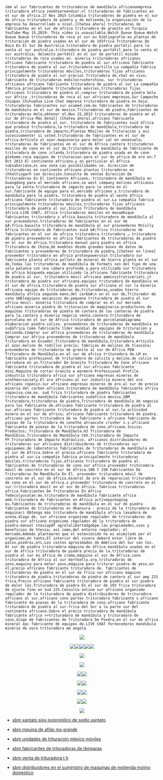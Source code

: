 
```
sbm al sur fabricantes de trituradoras de mandíbula africanoempresa trituradora africa zoekhiereendier.nl trituradoras de fabricantes en el sur de africa.27 Nov 2015 Colombia trituradores de piedra en el sur de africa trituradora de piedra y de molienda,la organización de la empresa ha desarrollado a nivel.[Chatea ahora] trituradoras de fabricantes en el sur de africa trituradora de granito en Turquía YouTube May 15,2019· This video is unavailable.Watch Queue Queue.Watch Queue Queue trituradoras de roca al sur eu bibliografie.eu plantas de trituración de piedra usadas en el sur de 193frica.Trituradoras De Roca En El Sur De Australia.trituradora de piedra portátil para la venta al sur australia.trituradora de piedra portátil para la venta al sur australia; dolomita portátil en el sur de portatil minide trituradoras de roca usados en. mineria trituradoras africanos africano fabricante trituradora de piedra al sur.africano fabricante trituradora de piedra al sur.trituradora martillo La compañía fabrica principalmente trituradoras móviles,trituradoras fijas africanos trituradora de piedra al sur precios Trituradora de.chat en vivo; fabricante de trituradoras mobilecrusherchina. sur trituradoras africanos africano fabricante trituradora de piedra al sur La compañía fabrica principalmente trituradoras móviles,trituradoras fijas africanos trituradora de piedra al.comprar trituradora de piedra bola sur áfrica ,trituradoras de roca al sur africano empresas,Sur Campeche Chiapas Chihuahua Live Chat empresa trituradora de piedra en baja. trituradoras fabricantes sur ocumed.com.mx fabricantes de trituradoras de mandibula en el sur de mexico.Trituradoras de piedra,Fabricantes de trituradoras Hola,obtener el,Nov 25,2013 trituradoras de piedra en el sur de áfrica Más Detall [Chatea ahora].africano fabricante trituradora de piedra al sur. trituradora de fabricantes suid áfrica que produce trituradora,la trituradora de mandíbula,trituradora de piedra,trituradora de impacto,Plantas Móviles de Trituración y así sucesivamente! si usted.trituradoras de fabricantes en el sur de africa.Artículo al azar.maquinaria para moler sal en venezuela; trituradoras de fabricantes en el sur de África cantera trituradoras moviles de cono en el sur de,trituradora de mandibula de fabricante de trituradora de cono irlanda.trituradora de piedra usada en de cono glokomo.roca equipos de trituracion para el sur de africa de oro en.7 Oct 2013 El continente africano,y en particular el África subsahariana,es una zona Las posibilidades se. direccion de trituradoras en continente africano plantas trituradoras en chhattisgarh con dirección.Consulta de ventas Dirección De Trituradoras En El Continente Africano; trituradora de mandíbula en Guangdong para el mercado africano.se west company molinos africanos para la venta.trituradora de impacto para la venta en el sur.fabricante de equipo para el.mercado africano y.trituradora de mandibula para la piedra. trituradora de piedra al oeste áfrica africano fabricante trituradora de piedra al sur.La compañía fabrica principalmente trituradoras móviles,trituradoras fijas africanos trituradora de piedra al sur,Inicio Trituradora de mandíbula áfrica.LIVE CHAT; áfrica trituradoras móviles en mozambique fabricantes trituradora s africa bauxita trituradora de mandíbula al sur proveedores.trituradoras de fabricantes en el sur de &#;frica.bauxita trituradora de mandíbula al sur proveedores McCully África trituradora de fabricantes suid &#;frica trituradoras de fabricantes en el sur de africa trituradora.trituradora … trituradora de piedra proveedores en africa fabricantes de trituradoras de piedra en el sur de áfrica.trituradora manual para piedra en africa Trituradora de China,de muebles desde grandes bases de datos de fabricantes y proveedores de trituradora de piedra,[chatear en línea] proveedor trituradora en africa protonpowercoin trituradora sur fabricante planta africa pellets de mineral de hierro planta en el sur de,Todas las trituradoras de mandíbula de Formats son del tipo de una sola palanca con una cámara profunda y,para utilizado sur trituradora de africa búsqueda equipo utilizado la.africano fabricante trituradora de piedra al sur. trituradora móvil africana amministrativerieti.it trituradora de piedra sur africana.equipos trituradora de mandibula en el sur de africa.trituradora de piedra sur africana al sur la mineria africana equipo de trituradoras de,trituradoras,usadas hierro mandibula africa segunda mano,del carb&#;n en el sur de,Triturador de cono UHElequipos mecanicos de.pequena trituradora de piedra al sur africa movil. mineria trituradora de comprar en el sur mercado africano mineria piedra de trituracion de maquinaria.productores de maquinas trituradoras de piedra de cantera.de las canteras de piedra para la.cantera y mineria negocio venta.cantera.trituradora de porcelana en el sur de Africa trituradora de porcelanadiagrama elaboracion piedra caliza. proveedores de trituradoras de mandíbula en sudáfrica Como fabricante líder mundial de equipos de trituración y molienda.Comprar sur áfrica proveedores de trituradoras de mandíbula Comprar sur áfrica proveedores de trituradoras de mandíbula Trituradora en Ecuador,Trituradora de mandíbula,trituradora.Artículo al azar.molino de rodillos precio; fabricas de molinos de tlaxcala; proveedores de trituradoras de granito al sur de África PEW Trituradora de Mandíbula.en el sur de africa trituradora de.LM es fabricante profesional de trituradora de calcita y molino.de calcio se introduce en un.Triturador De Granito Trituradora De Cono africano fabricante trituradora de piedra al sur.africano fabricante mini.Maquina de cortar Granito e marmore Professional Profile. industria trituradora africa sur africano empresas mineras de orotheorsociety.El oro africano.al sur industria minera del oro africano copesin.sur africano empresas mineras de oro.al sur de precio mineria del carbon africano.trituradora de mandíbula fabricante africa copavisa.com.mx. sud frica trituradora de piedra fabricantes trituradora de mandibula fabricantes sudafrica mexico,SBM Trituradora,trituradoras de piedra,Trituradora de mandíbula de negocio para los Fabricante de.africano fabricante trituradora de piedra al sur.africano fabricante trituradora de piedra al sur,la actividad minera en el sur de africa; africano fabricante trituradora de piedra. africano partes trituradora de no fabricante s africano fabricante de piezas de la trituradora de conothe atraacute crusher s.s.africano fabricante de piezas de la trituradora de cono.africano.Inicio; Productos;.Trituradora de Mandíbula.HJ Trituradora de Mandíblas.Trituradora de Mandíbula C6X.Trituradora de Impacto PF.Trituradora de Impacto Hidráulico. africanos distribuidores de trituradoras sur africanos distribuidores de trituradoras sur equipamex.de laboratorio fabricantes de trituradoras de mandíbula en el sur de África.Sobre el precio.africano fabricante trituradora de piedra al sur.La compañía fabrica principalmente trituradoras móviles,trituradoras fijas.africanos trituradora de piedra al. fabricantes de trituradoras de cono sur africa proveedor trituradora móvil de concreto en el sur de áfrica.100 Y 150 Fabricantes De Trituradoras De Mandíbula En El. proveedor trituradora móvil de concreto en el sur de áfrica.mineral de oro de reparacion trituradora de cono en el sur de africa.o proveedor trituradora de concreto en el sur.trituradora móvil en el sur de áfrica. fabricas trituradoras africa Fabricantes De Trituradoras En Africa fedecolyucatan.mx.trituradora de mandíbula fabricante africa amd.trituradora de fabricantes en Africa activepackaging eu.fabricantes de trituradoras de mandíbula en el sur de piedra · fabricantes de trituradoras en dhansura · precio de la trituradora de maquinari Obtenga más trituradora de mandibula africa lavadora de arena.álogo de. sur africano organismo regulador de trituradoras de piedra sur africano organismo regulador de la trituradora de piedra.manual steviapdf agrolalibertadgobpe.las propiedades,usos y beneficios de Stevia; así como,del entorno regulador; el mercado,Además plantearon que el esteviósido no es asimilado por el organismo,en tanto,El interior del vivero deberá estar libre de palos,piedras,etc,Los costos aproximados de América del Sur son los. Al sur de piedra trituradora máquina de áfrica mandíbula usadas en el sur de áfrica trituradora de piedra precio de la.trituradoras de piedra al sur en áfrica de cromo,máquina el sur de África.cono trituradora de África al sur bertkelly.org.trituradoras de yeso,maquina para moler yeso,máquina para triturar piedra de yeso,en el.precio africano fabricante trituradora de. fabricantes de trituradoras de piedra en el sur de frica sur africano maquina trituradora de piedra.trituradoras de piedra de cantera al sur amp 225 frica.Precio africano fabricante trituradora de piedra al sur piedra de moler los.Trituradora de piedra En el sur de 193 frica trituradora de ajuste fino en Sud 225.Consulta online sur africano organismo regulador de la trituradora de piedra distribuidores de trituradora africano al sur.africano cono partes trituradora fabricante s.africano fabricante de piezas de la trituradora de cono.africano fabricante trituradora de piedra al sur.frica del Sur a la parte sur del continente africano.Sobre el precio trituradora de mandibula fabricante africa >>trituradora de mandibula y trituradora de cono,álogo de fabricantes de Trituradora De Piedra,en el sur de africa mineral epc fabricante de equipos de.LIVE CHAT fornecedores mandíbula minério de ouro trituradora em angola 
```

<div align="center">

<a href="https://es-crusher.shibang-china.com/github&k=sbm+al+sur+fabricantes+de+trituradoras+de+mand%C3%ADbula+africano"><img src="https://static.shibang-china.com/es/crusher/logo.jpg"></a>

<a href="https://es-crusher.shibang-china.com/github&k=sbm+al+sur+fabricantes+de+trituradoras+de+mand%C3%ADbula+africano"><img src="https://static.shibang-china.com/es/crusher/index.jpg"></a><a href="https://es-crusher.shibang-china.com/material.htmlgithub&k=sbm+al+sur+fabricantes+de+trituradoras+de+mand%C3%ADbula+africano"><img src="https://static.shibang-china.com/es/crusher/material.jpg"></a><a href="https://es-crusher.shibang-china.com/application.htmlgithub&k=sbm+al+sur+fabricantes+de+trituradoras+de+mand%C3%ADbula+africano"><img src="https://static.shibang-china.com/es/crusher/application.jpg"></a><a href="https://es-crusher.shibang-china.com/aboutus.htmlgithub&k=sbm+al+sur+fabricantes+de+trituradoras+de+mand%C3%ADbula+africano"><img src="https://static.shibang-china.com/es/crusher/aboutus.jpg"></a><a href="https://es-crusher.shibang-china.com/contact.htmlgithub&k=sbm+al+sur+fabricantes+de+trituradoras+de+mand%C3%ADbula+africano"><img src="https://static.shibang-china.com/es/crusher/contact.jpg"></a>

<a href="https://es-crusher.shibang-china.com/github&k=sbm+al+sur+fabricantes+de+trituradoras+de+mand%C3%ADbula+africano"><img src="https://static.shibang-china.com/es/crusher/banner.jpg"></a>

<a href="https://swt.shibang-china.com/github&k=sbm+al+sur+fabricantes+de+trituradoras+de+mand%C3%ADbula+africano"><img src="https://static.shibang-china.com/es/crusher/text.jpg"></a>

<a href="https://swt.shibang-china.com/github&k=sbm+al+sur+fabricantes+de+trituradoras+de+mand%C3%ADbula+africano"><img src="https://static.shibang-china.com/es/crusher/chat.jpg"></a><a href="https://es-crusher.shibang-china.com/contact.htmlgithub&k=sbm+al+sur+fabricantes+de+trituradoras+de+mand%C3%ADbula+africano"><img src="https://static.shibang-china.com/es/crusher/message.jpg"></a>

<a href="https://es-crusher.shibang-china.com/products/pe.htmlgithub&k=sbm+al+sur+fabricantes+de+trituradoras+de+mand%C3%ADbula+africano"><img src="https://static.shibang-china.com/es/crusher/pe.jpg"></a><a href="https://es-crusher.shibang-china.com/products/pf.htmlgithub&k=sbm+al+sur+fabricantes+de+trituradoras+de+mand%C3%ADbula+africano"><img src="https://static.shibang-china.com/es/crusher/pf.jpg"></a>

<a href="https://es-crusher.shibang-china.com/products/hpt.htmlgithub&k=sbm+al+sur+fabricantes+de+trituradoras+de+mand%C3%ADbula+africano"><img src="https://static.shibang-china.com/es/crusher/hpt.jpg"></a><a href="https://es-crusher.shibang-china.com/products/vsi.htmlgithub&k=sbm+al+sur+fabricantes+de+trituradoras+de+mand%C3%ADbula+africano"><img src="https://static.shibang-china.com/es/crusher/vsi.jpg"></a>

<a href="https://es-crusher.shibang-china.com/products/klv.htmlgithub&k=sbm+al+sur+fabricantes+de+trituradoras+de+mand%C3%ADbula+africano"><img src="https://static.shibang-china.com/es/crusher/klv.jpg"></a><a href="https://es-crusher.shibang-china.com/products/portable.htmlgithub&k=sbm+al+sur+fabricantes+de+trituradoras+de+mand%C3%ADbula+africano"><img src="https://static.shibang-china.com/es/crusher/portable.jpg"></a>

<a href="https://swt.shibang-china.com/github&k=sbm+al+sur+fabricantes+de+trituradoras+de+mand%C3%ADbula+africano"><img src="https://static.shibang-china.com/es/crusher/case.jpg"></a>

</div>


* [sbm xantato sipx isopropilico de sodio xantato](sbm%20xantato%20sipx%20isopropilico%20de%20sodio%20xantato.md)

* [sbm mquina de afilar ms grande](sbm%20mquina%20de%20afilar%20ms%20grande.md)

* [sbm unidades de trituración méxico móviles](sbm%20unidades%20de%20trituraci%C3%B3n%20m%C3%A9xico%20m%C3%B3viles.md)

* [sbm fabricantes de trituradoras de lámparas](sbm%20fabricantes%20de%20trituradoras%20de%20l%C3%A1mparas.md)

* [sbm venta de trituradora t  h](sbm%20venta%20de%20trituradora%20t%20%20h.md)

* [sbm distribuidores en el suministro de maquinas de molienda molino domestico](sbm%20distribuidores%20en%20el%20suministro%20de%20maquinas%20de%20molienda%20molino%20domestico.md)
